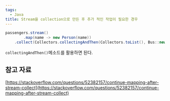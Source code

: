 ```yaml
---
tags:
  - Java
title: Stream을 collection으로 만든 후 추가 적인 작업이 필요한 경우
---
```


```java
passengers.stream()
		.map(name -> new Person(name))
    .collect(Collectors.collectingAndThen(Collectors.toList(), Bus::new));
```

`collectingAndThen()`메소드를 활용하면 된다.

## 참고 자료

[https://stackoverflow.com/questions/52382157/continue-mapping-after-stream-collect](https://stackoverflow.com/questions/52382157/continue-mapping-after-stream-collect)
